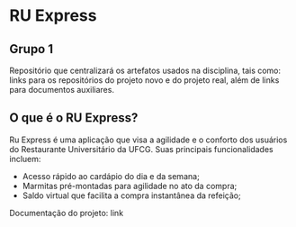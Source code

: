 # RU Express
## Grupo 1
Repositório que centralizará os artefatos usados na disciplina, tais como: links para os repositórios do projeto novo e do projeto real, além de links para documentos auxiliares.

## O que é o RU Express?
Ru Express é uma aplicação que visa a agilidade e o conforto dos usuários do Restaurante Universitário da UFCG.
Suas principais funcionalidades incluem:
- Acesso rápido ao cardápio do dia e da semana;
- Marmitas pré-montadas para agilidade no ato da compra;
- Saldo virtual que facilita a compra instantânea da refeição;

Documentação do projeto: link
